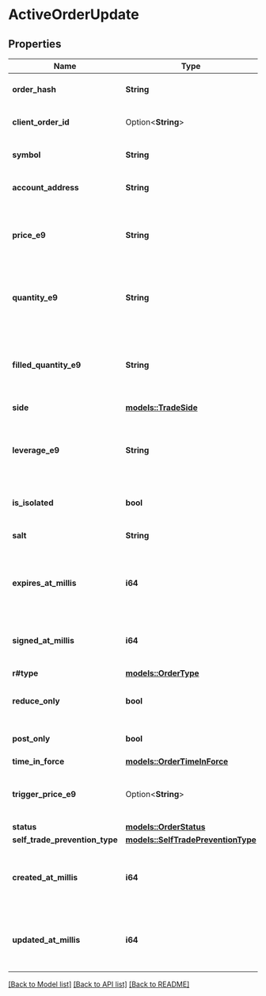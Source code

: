# ActiveOrderUpdate

## Properties

Name | Type | Description | Notes
------------ | ------------- | ------------- | -------------
**order_hash** | **String** | The unique hash of the order. | 
**client_order_id** | Option<**String**> | The client-provided order ID. | [optional]
**symbol** | **String** | The symbol of the market. | 
**account_address** | **String** | The address of the account. | 
**price_e9** | **String** | The price of the order in scientific notation with 9 decimal places. | 
**quantity_e9** | **String** | The quantity of the order in scientific notation with 9 decimal places. | 
**filled_quantity_e9** | **String** | The filled quantity of the order in scientific notation with 9 decimal places. | 
**side** | [**models::TradeSide**](TradeSide.md) |  | 
**leverage_e9** | **String** | The leverage of the order in scientific notation with 9 decimal places. | 
**is_isolated** | **bool** | Indicates if the order is isolated. | 
**salt** | **String** | A unique salt for the order. | 
**expires_at_millis** | **i64** | The expiration timestamp of the order in milliseconds. | 
**signed_at_millis** | **i64** | The signing timestamp of the order in milliseconds. | 
**r#type** | [**models::OrderType**](OrderType.md) |  | 
**reduce_only** | **bool** | Indicates if the order is reduce-only. | 
**post_only** | **bool** | Indicates if the order is post-only. | 
**time_in_force** | [**models::OrderTimeInForce**](OrderTimeInForce.md) |  | 
**trigger_price_e9** | Option<**String**> | The trigger price for stop-limit or stop-market orders. | [optional]
**status** | [**models::OrderStatus**](OrderStatus.md) |  | 
**self_trade_prevention_type** | [**models::SelfTradePreventionType**](SelfTradePreventionType.md) |  | 
**created_at_millis** | **i64** | The timestamp when the order was placed, in milliseconds. | 
**updated_at_millis** | **i64** | The timestamp of the last update of the order in milliseconds. | 

[[Back to Model list]](../README.md#documentation-for-models) [[Back to API list]](../README.md#documentation-for-api-endpoints) [[Back to README]](../README.md)


